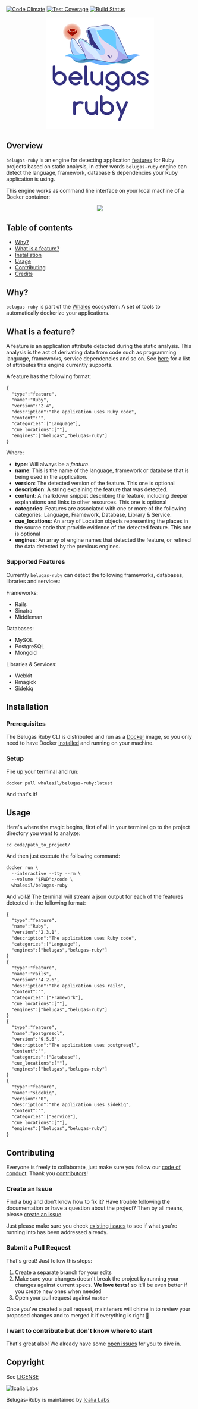 [![Code Climate](https://codeclimate.com/github/Gueils/belugas-ruby/badges/gpa.svg)](https://codeclimate.com/github/Gueils/belugas-ruby)
[![Test Coverage](https://codeclimate.com/github/Gueils/belugas-ruby/badges/coverage.svg)](https://codeclimate.com/github/Gueils/belugas-ruby/coverage)
[![Build Status](https://travis-ci.org/WhalesIL/belugas-ruby.svg?branch=master)](https://travis-ci.org/WhalesIL/belugas-ruby)

<p align="center">
  <img src="belugas.png" height="300px" alt="Belugas Ruby"/>
</p>

## Overview

`belugas-ruby` is an engine for detecting application [features](#what-is-a-feature) for Ruby projects based on static analysis, in other words `belugas-ruby` engine can detect the language, framework, database & dependencies your Ruby application is using.

This engine works as command line interface on your local machine of a Docker container:

<p align="center">
  <img src="http://i.imgur.com/Rj691Cs.gif">
</p>

## Table of contents

- [Why?](#why)
- [What is a feature?](#what-is-a-feature)
- [Installation](#installation)
- [Usage](#usage)
- [Contributing](#contributing)
- [Credits](#credits)

## Why?

`belugas-ruby` is part of the [Whales](https://github.com/whalesli/whales) ecosystem: A set of tools to automatically dockerize your applications.

## What is a feature?

A feature is an application attribute detected during the static analysis. This analysis is the act of derivating data from code such as programming language, frameworks, service dependencies and so on. See [here](#supported-features) for a list of attributes this engine currently supports.

A feature has the following format:

```
{
  "type":"feature",
  "name":"Ruby",
  "version":"2.4",
  "description":"The application uses Ruby code",
  "content":"",
  "categories":["Language"],
  "cue_locations":[""],
  "engines":["belugas","belugas-ruby"]
}
```

Where:

- **type**: Will always be a _feature_.
- **name**: This is the name of the language, framework or database that is being used in the application.
- **version**: The detected version of the feature. This one is optional
- **description**: A string explaining the feature that was detected.
- **content**: A markdown snippet describing the feature, including deeper explanations and links to other resources. This one is optional
- **categories**: Features are associated with one or more of the following categories: Language, Framework, Database, Library & Service.
- **cue_locations**: An array of Location objects representing the places in the source code that provide evidence of the detected feature. This one is optional
- **engines**: An array of engine names that detected the feature, or refined the data detected by the previous engines.

### Supported Features

Currently `belugas-ruby` can detect the following frameworks, databases, libraries and services:

Frameworks:

- Rails
- Sinatra
- Middleman

Databases:

- MySQL
- PostgreSQL
- Mongoid

Libraries & Services:

- Webkit
- Rmagick
- Sidekiq


## Installation

### Prerequisites

The Belugas Ruby CLI is distributed and run as a [Docker](https://hub.docker.com/r/whalesli/belugas-ruby/) image, so you only need to have Docker [installed](https://docs.docker.com/engine/installation/) and running on your machine.

### Setup

Fire up your terminal and run:

```console
docker pull whalesil/belugas-ruby:latest
```

And that's it!

## Usage

Here's where the magic begins, first of all in your terminal go to the project directory you want to analyze:

```console
cd code/path_to_project/
```

And then just execute the following command:

```console
docker run \
  --interactive --tty --rm \
  --volume "$PWD":/code \
  whalesil/belugas-ruby
```

And voilá! The terminal will stream a json output for each of the features detected in the following format:

```
{
  "type":"feature",
  "name":"Ruby",
  "version":"2.3.1",
  "description":"The application uses Ruby code",
  "categories":["Language"],
  "engines":["belugas","belugas-ruby"]
}
{
  "type":"feature",
  "name":"rails",
  "version":"4.2.6",
  "description":"The application uses rails",
  "content":"",
  "categories":["Framework"],
  "cue_locations":[""],
  "engines":["belugas","belugas-ruby"]
}
{
  "type":"feature",
  "name":"postgresql",
  "version":"9.5.6",
  "description":"The application uses postgresql",
  "content":"",
  "categories":["Database"],
  "cue_locations":[""],
  "engines":["belugas","belugas-ruby"]
}
{
  "type":"feature",
  "name":"sidekiq",
  "version":"0",
  "description":"The application uses sidekiq",
  "content":"",
  "categories":["Service"],
  "cue_locations":[""],
  "engines":["belugas","belugas-ruby"]
}
```

## Contributing

Everyone is freely to collaborate, just make sure you follow our [code of conduct](https://github.com/whalesli/belugas-ruby/blob/master/CODE_OF_CONDUCT.md). Thank you [contributors](https://github.com/whalesli/belugas-ruby/graphs/contributors)!

### Create an Issue

Find a bug and don't know how to fix it? Have trouble following the documentation or have a question about the project? Then by all means, please [create an issue](https://github.com/whalesli/belugas-ruby/issues/new).

Just please make sure you check [existing issues](https://github.com/whalesli/belugas-ruby/issues) to see if what you're running into has been addressed already.

### Submit a Pull Request

That's great! Just follow this steps:

1. Create a separate branch for your edits
2. Make sure your changes doesn't break the project by running your changes against current specs. **We love tests!** so it'll be even better if you create new ones when needed
3. Open your pull request against `master`

Once you've created a pull request, mainteners will chime in to review your proposed changes and to merged it if everything is right :tada:

### I want to contribute but don't know where to start

That's great also! We already have some [open issues](https://github.com/whalesli/belugas-ruby/issues) for you to dive in.

## Copyright

See [LICENSE](https://github.com/whalesli/belugas-ruby/blob/master/LICENSE.txt)

![Icalia Labs](https://raw.githubusercontent.com/icalialabs/kaishi/master/logo.png)

Belugas-Ruby is maintained by [Icalia Labs](http://www.icalialabs.com/team)
